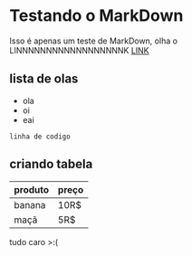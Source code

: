# Testando o MarkDown

Isso é apenas um teste de MarkDown, olha o LINNNNNNNNNNNNNNNNNNK
[LINK](https://www.adultswim.com/etcetera/elastic-man/app.html)

## lista de olas 

- ola
- oi
- eai

```linha de codigo```

## criando tabela

| produto | preço |
| ------- | ----- |
| banana | 10R$ |
| maçã | 5R$  |

tudo caro >:(